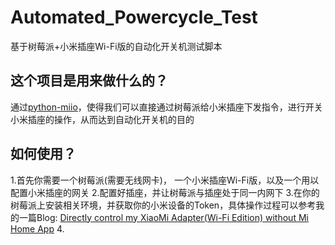 # Automated_Powercycle_Test
基于树莓派+小米插座Wi-Fi版的自动化开关机测试脚本

## 这个项目是用来做什么的？
通过[python-miio](https://github.com/rytilahti/python-miio)，使得我们可以直接通过树莓派给小米插座下发指令，进行开关小米插座的操作，从而达到自动化开关机的目的

## 如何使用？
1.首先你需要一个树莓派(需要无线网卡)， 一个小米插座Wi-Fi版，以及一个用以配置小米插座的网关
2.配置好插座，并让树莓派与插座处于同一内网下
3.在你的树莓派上安装相关环境，并获取你的小米设备的Token，具体操作过程可以参考我的一篇Blog: [Directly control my XiaoMi Adapter(Wi-Fi Edition) without Mi Home App](https://github.com/yanqiaoyu/Sth-Worth-Recording/blob/master/directly-control-my-mi-plug-wi-fi-edition-without-mi-home-app.md)
4.
